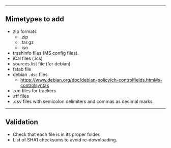 ----------------
Mimetypes to add
----------------

- zip formats
  - .zip
  - .tar.gz
  - .iso
- trashinfo files (MS config files).
- iCal files (.ics)
- sources.list file (for debian)
- fstab file
- debian ``.dsc`` files
  - https://www.debian.org/doc/debian-policy/ch-controlfields.html#s-controlsyntax
- .xm files for trackers
- .rtf files
- .csv files with semicolon delimiters and commas as decimal marks.

----------
Validation
----------

- Check that each file is in its proper folder.
- List of SHA1 checksums to avoid re-downloading.

